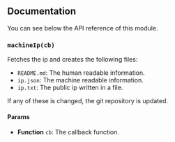 ## Documentation

You can see below the API reference of this module.

### `machineIp(cb)`
Fetches the ip and creates the following files:

   - `README.md`: The human readable information.
   - `ip.json`: The machine readable information.
   - `ip.txt`: The public ip written in a file.

If any of these is changed, the git repository is updated.

#### Params
- **Function** `cb`: The callback function.

